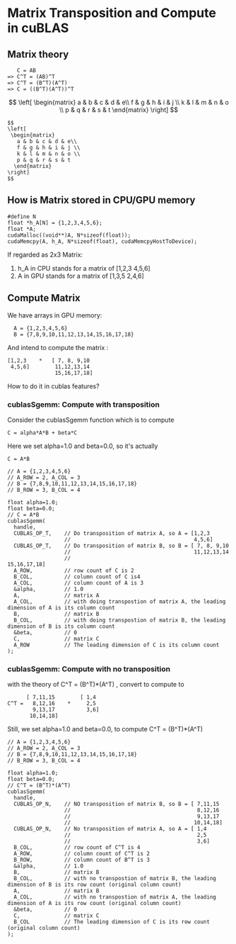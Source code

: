 # Matrix Transposition and Compute in cuBLAS 

## Matrix theory
```
   C = AB
=> C^T = (AB)^T
=> C^T = (B^T)(A^T)
=> C = ((B^T)(A^T))^T
```

$$
\left[
 \begin{matrix}
   a & b & c & d & e\\
   f & g & h & i & j \\
   k & l & m & n & o \\
   p & q & r & s & t
  \end{matrix} 
\right]
$$

```
$$
\left[
 \begin{matrix}
   a & b & c & d & e\\
   f & g & h & i & j \\
   k & l & m & n & o \\
   p & q & r & s & t
  \end{matrix} 
\right]
$$

```


## How is Matrix stored in CPU/GPU memory
```
#define N
float *h_A[N] = {1,2,3,4,5,6};
float *A;
cudaMalloc((void**)A, N*sizeof(float));
cudaMemcpy(A, h_A, N*sizeof(float), cudaMemcpyHostToDevice);
```
If regarded as 2x3 Matrix:
1) h_A in CPU stands for a matrix of [1,2,3
                                      4,5,6]
2)   A in GPU stands for a matrix of [1,3,5
                                      2,4,6]

## Compute Matrix
We have arrays in GPU memory: 
```
  A = {1,2,3,4,5,6}
  B = {7,8,9,10,11,12,13,14,15,16,17,18}
```
And intend to compute the matrix :
```
[1,2,3    *   [ 7, 8, 9,10
 4,5,6]        11,12,13,14         
               15,16,17,18]
```
How to do it in cublas features?


### cublasSgemm: Compute with transposition
Consider the cublasSgemm function which is to compute 
```
C = alpha*A*B + beta*C
```
Here we set alpha=1.0 and beta=0.0, so it's actually
```
C = A*B
```

```
// A = {1,2,3,4,5,6}
// A_ROW = 2, A_COL = 3
// B = {7,8,9,10,11,12,13,14,15,16,17,18}
// B_ROW = 3, B_COL = 4

float alpha=1.0;
float beta=0.0;
// C = A*B
cublasSgemm(
  handle,
  CUBLAS_OP_T,    // Do transposition of matrix A, so A = [1,2,3
                  //                                       4,5,6]
  CUBLAS_OP_T,    // Do transposition of matrix B, so B = [ 7, 8, 9,10
                  //                                       11,12,13,14
                  //                                       15,16,17,18]
  A_ROW,          // row count of C is 2
  B_COL,          // column count of C is4
  A_COL,          // column count of A is 3
  &alpha,         // 1.0 
  A,              // matrix A
  A_COL,          // with doing transpostion of matrix A, the leading dimension of A is its column count
  B,              // matrix B
  B_COL,          // with doing transpostion of matrix B, the leading dimension of B is its column count
  &beta,          // 0
  C,              // matrix C
  A_ROW           // The leading dimension of C is its column count
);
```

### cublasSgemm: Compute with no transposition
with the theory of C^T = (B^T)*(A^T) , convert to compute to 
```
      [ 7,11,15        [ 1,4
C^T =   8,12,16    *     2,5
        9,13,17          3,6]
       10,14,18]
```
Still, we set alpha=1.0 and beta=0.0, to compute C^T = (B^T)*(A^T)

```
// A = {1,2,3,4,5,6}
// A_ROW = 2, A_COL = 3
// B = {7,8,9,10,11,12,13,14,15,16,17,18}
// B_ROW = 3, B_COL = 4

float alpha=1.0;
float beta=0.0;
// C^T = (B^T)*(A^T)
cublasSgemm(
  handle,
  CUBLAS_OP_N,    // NO transposition of matrix B, so B = [ 7,11,15       
                  //                                        8,12,16   
                  //                                        9,13,17 
                  //                                       10,14,18]
  CUBLAS_OP_N,    // No transposition of matrix A, so A = [ 1,4
                  //                                        2,5
                  //                                        3,6]
  B_COL,          // row count of C^T is 4
  A_ROW,          // column count of C^T is 2
  B_ROW,          // column count of B^T is 3
  &alpha,         // 1.0 
  B,              // matrix B
  B_COL,          // with no transpostion of matrix B, the leading dimension of B is its row count (original column count)
  A,              // matrix B
  A_COL,          // with no transpostion of matrix A, the leading dimension of A is its row count (original column count)
  &beta,          // 0
  C,              // matrix C
  B_COL           // The leading dimension of C is its row count (original column count)
);
```
